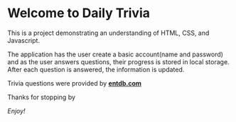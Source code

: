 # Welcome to **Daily Trivia**

This is a project demonstrating an understanding of HTML, CSS, and Javascript.

The application has the user create a basic account(name and password) and as the user answers questions, their progress is stored in local storage. After each question is answered, the information is updated. 

Trivia questions were provided by [**entdb.com**](http://entdb.com)


Thanks for stopping by

*Enjoy!*
